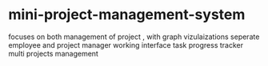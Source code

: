 # mini-project-management-system
focuses on both management of project , with graph vizulaizations 
seperate employee and project manager working interface
task progress tracker
multi projects management
